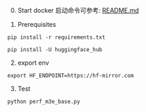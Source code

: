 0. Start docker
启动命令可参考: [README.md](../../README.md)

1. Prerequisites
```shell
pip install -r requirements.txt

pip install -U huggingface_hub
```
2. export env
```shell
export HF_ENDPOINT=https://hf-mirror.com
```

3. Test
```shell
python perf_m3e_base.py
```